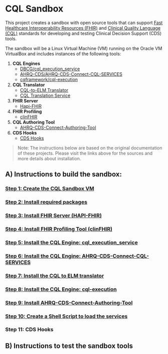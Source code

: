 # CQL Sandbox

This project creates a sandbox with open source tools that can support [Fast Healthcare Interoperability Resources (FHIR)](https://www.hl7.org/fhir/) and [Clinical Quality Language (CQL)](https://cql.hl7.org/) standards for developing and testing Clinical Decision Support (CDS) tools.

The sandbox will be a Linux Virtual Machine (VM) running on the Oracle VM VirtualBox and includes instances of the following tools:

1. **CQL Engines**
    - [DBCG/cql_execution_service](https://github.com/DBCG/cql_execution_service)
    - [AHRQ-CDS/AHRQ-CDS-Connect-CQL-SERVICES](https://github.com/AHRQ-CDS/AHRQ-CDS-Connect-CQL-SERVICES)
    - [cqframework/cql-execution](https://github.com/cqframework/cql-execution)
2. **CQL Translator** 
    - [CQL-to-ELM Translator](https://github.com/cqframework/clinical_quality_language/blob/master/Src/java/cql-to-elm/OVERVIEW.md)
    - [CQL Translation Service](https://github.com/cqframework/cql-translation-service)
3. **FHIR Server** 
    - [Hapi-FHIR](http://hapifhir.io/)
4. **FHIR Profiling**
    - [clinFHIR](http://clinfhir.com/)
5. **CQL Authoring Tool**
    - [AHRQ-CDS-Connect-Authoring-Tool](https://github.com/AHRQ-CDS/AHRQ-CDS-Connect-Authoring-Tool)
6. **CDS Hooks**
    - [CDS Hooks](https://cds-hooks.org/)

> Note: The instructions below are based on the original documentation of these projects. Please visit the links above for the sources and more details about installation. 


## A) Instructions to build the sandbox:
### [Step 1: Create the CQL Sandbox VM](./sandbox_build.md#step-1-create-the-cql-sandbox-vm)
### [Step 2: Install required packages](./sandbox_build.md#step-2-install-required-packages)
### [Step 3: Install FHIR Server (HAPI-FHIR)](./sandbox_build.md#step-3-install-fhir-server-hapi-fhir)
### [Step 4: Install FHIR Profiling Tool (clinFHIR)](./sandbox_build.md#step-4-install-fhir-profiling-tool-clinfhir)
### [Step 5: Install the CQL Engine: cql_execution_service](./sandbox_build.md#step-5-install-the-cql-engine-cql_execution_service)
### [Step 6: Install the CQL Engine: AHRQ-CDS-Connect-CQL-SERVICES](./sandbox_build.md#step-6-install-the-cql-engine-ahrq-cds-connect-cql-services)
### [Step 7: Install the CQL to ELM translator](./sandbox_build.md#step-7-install-the-cql-to-elm-translator)
### [Step 8: Install the CQL Engine: cql-execution](./sandbox_build.md#step-8-install-the-cql-engine-cql-execution)
### [Step 9: Install AHRQ-CDS-Connect-Authoring-Tool](./sandbox_build.md#step-9-install-ahrq-cds-connect-authoring-tool)
### [Step 10: Create a Shell Script to load the services](./sandbox_build.md#step-10-create-a-shell-script-to-load-the-services)
### Step 11: CDS Hooks

## B) Instructions to test the sandbox tools 
